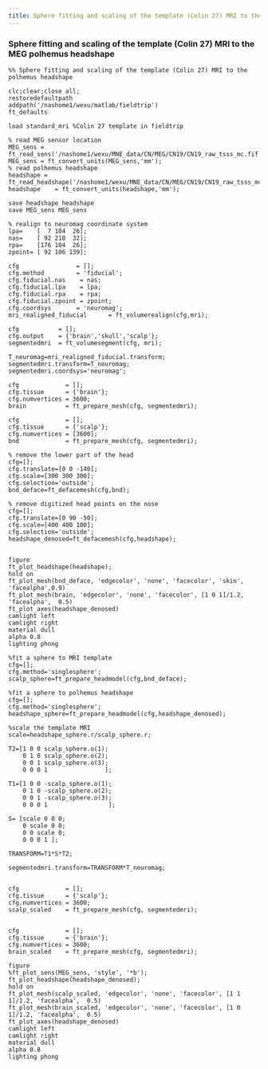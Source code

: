 ```yaml
---
title: Sphere fitting and scaling of the template (Colin 27) MRI to the MEG polhemus headshape
---
```


### Sphere fitting and scaling of the template (Colin 27) MRI to the MEG polhemus headshape

	
	
	%% Sphere fitting and scaling of the template (Colin 27) MRI to the polhemus headshape
	
	clc;clear;close all;
	restoredefaultpath
	addpath('/nashome1/wexu/matlab/fieldtrip')
	ft_defaults
	
	load standard_mri %Colin 27 template in fieldtrip
	
	% read MEG sensor location
	MEG_sens = ft_read_sens('/nashome1/wexu/MNE_data/CN/MEG/CN19/CN19_raw_tsss_mc.fif');
	MEG_sens = ft_convert_units(MEG_sens,'mm');
	% read polhemus headshape
	headshape = ft_read_headshape('/nashome1/wexu/MNE_data/CN/MEG/CN19/CN19_raw_tsss_mc.fif');
	headshape    = ft_convert_units(headshape,'mm');
	
	save headshape headshape
	save MEG_sens MEG_sens
	
	% realign to neuromag coordinate system
	lpa=    [  7 104  26]; 
	nas=    [ 92 210  32];
	rpa=    [176 104  26];
	zpoint= [ 92 106 139];
	
	cfg                = [];
	cfg.method         = 'fiducial';
	cfg.fiducial.nas    = nas;
	cfg.fiducial.lpa    = lpa;
	cfg.fiducial.rpa    = rpa;
	cfg.fiducial.zpoint = zpoint;
	cfg.coordsys       = 'neuromag';
	mri_realigned_fiducial      = ft_volumerealign(cfg,mri);
	
	cfg           = [];
	cfg.output    = {'brain','skull','scalp'};
	segmentedmri  = ft_volumesegment(cfg, mri);
	
	T_neuromag=mri_realigned_fiducial.transform;
	segmentedmri.transform=T_neuromag;
	segmentedmri.coordsys='neuromag';
	
	cfg             = [];
	cfg.tissue      = {'brain'};
	cfg.numvertices = 3600;
	brain           = ft_prepare_mesh(cfg, segmentedmri);
	
	cfg             = [];
	cfg.tissue      = {'scalp'};
	cfg.numvertices = [3600];
	bnd             = ft_prepare_mesh(cfg, segmentedmri);
	
	% remove the lower part of the head
	cfg=[];
	cfg.translate=[0 0 -140];
	cfg.scale=[300 300 300];
	cfg.selection='outside';
	bnd_deface=ft_defacemesh(cfg,bnd);
	
	% remove digitized head points on the nose
	cfg=[];
	cfg.translate=[0 90 -50];
	cfg.scale=[400 400 100];
	cfg.selection='outside';
	headshape_denosed=ft_defacemesh(cfg,headshape);
	
	
	figure
	ft_plot_headshape(headshape);
	hold on
	ft_plot_mesh(bnd_deface, 'edgecolor', 'none', 'facecolor', 'skin', 'facealpha',0.9)
	ft_plot_mesh(brain, 'edgecolor', 'none', 'facecolor', [1 0 1]/1.2, 'facealpha',  0.5)
	ft_plot_axes(headshape_denosed)
	camlight left
	camlight right
	material dull
	alpha 0.8
	lighting phong
	
	%fit a sphere to MRI template
	cfg=[];
	cfg.method='singlesphere';
	scalp_sphere=ft_prepare_headmodel(cfg,bnd_deface);
	
	%fit a sphere to polhemus headshape
	cfg=[];
	cfg.method='singlesphere';
	headshape_sphere=ft_prepare_headmodel(cfg,headshape_denosed);
	
	%scale the template MRI
	scale=headshape_sphere.r/scalp_sphere.r;
	
	T2=[1 0 0 scalp_sphere.o(1);
	    0 1 0 scalp_sphere.o(2);
	    0 0 1 scalp_sphere.o(3);
	    0 0 0 1                ];
	
	T1=[1 0 0 -scalp_sphere.o(1);
	    0 1 0 -scalp_sphere.o(2);
	    0 0 1 -scalp_sphere.o(3);
	    0 0 0 1                 ];
	
	S= [scale 0 0 0;
	    0 scale 0 0;
	    0 0 scale 0;
	    0 0 0 1 ];
	
	TRANSFORM=T1*S*T2;
	
	segmentedmri.transform=TRANSFORM*T_neuromag;
	
	
	cfg             = [];
	cfg.tissue      = {'scalp'};
	cfg.numvertices = 3600;
	scalp_scaled    = ft_prepare_mesh(cfg, segmentedmri);
	
	
	cfg             = [];
	cfg.tissue      = {'brain'};
	cfg.numvertices = 3600;
	brain_scaled    = ft_prepare_mesh(cfg, segmentedmri);
	
	figure
	%ft_plot_sens(MEG_sens, 'style', '*b');
	ft_plot_headshape(headshape_denosed);
	hold on
	ft_plot_mesh(scalp_scaled, 'edgecolor', 'none', 'facecolor', [1 1 1]/1.2, 'facealpha',  0.5)
	ft_plot_mesh(brain_scaled, 'edgecolor', 'none', 'facecolor', [1 0 1]/1.2, 'facealpha',  0.5)
	ft_plot_axes(headshape_denosed)
	camlight left
	camlight right
	material dull
	alpha 0.8
	lighting phong
	

